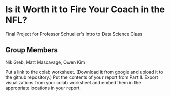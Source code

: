# Is it Worth it to Fire Your Coach in the NFL?
Final Project for Professor Schueller's Intro to Data Science Class



## Group Members
Nik Greb, Matt Mascavage, Owen Kim



Put a link to the colab worksheet. (Download it from google and upload it to the github repository.)
Put the contents of your report from Part II.
Export visualizations from your colab worksheet and embed them in the appropriate locations in your report.






















